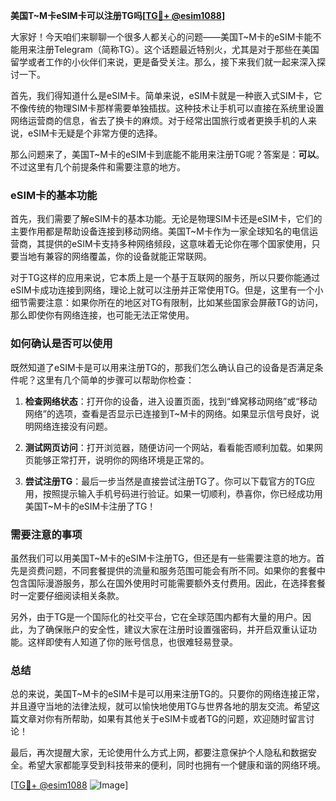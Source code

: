 **美国T~M卡eSIM卡可以注册TG吗[[TG💪+ @esim1088](https://t.me/s/esim1088)]**

大家好！今天咱们来聊聊一个很多人都关心的问题——美国T~M卡的eSIM卡能不能用来注册Telegram（简称TG）。这个话题最近特别火，尤其是对于那些在美国留学或者工作的小伙伴们来说，更是备受关注。那么，接下来我们就一起来深入探讨一下。

首先，我们得知道什么是eSIM卡。简单来说，eSIM卡就是一种嵌入式SIM卡，它不像传统的物理SIM卡那样需要单独插拔。这种技术让手机可以直接在系统里设置网络运营商的信息，省去了换卡的麻烦。对于经常出国旅行或者更换手机的人来说，eSIM卡无疑是个非常方便的选择。

那么问题来了，美国T~M卡的eSIM卡到底能不能用来注册TG呢？答案是：**可以**。不过这里有几个前提条件和需要注意的地方。

### eSIM卡的基本功能

首先，我们需要了解eSIM卡的基本功能。无论是物理SIM卡还是eSIM卡，它们的主要作用都是帮助设备连接到移动网络。美国T~M卡作为一家全球知名的电信运营商，其提供的eSIM卡支持多种网络频段，这意味着无论你在哪个国家使用，只要当地有兼容的网络覆盖，你的设备就能正常联网。

对于TG这样的应用来说，它本质上是一个基于互联网的服务，所以只要你能通过eSIM卡成功连接到网络，理论上就可以注册并正常使用TG。但是，这里有一个小细节需要注意：如果你所在的地区对TG有限制，比如某些国家会屏蔽TG的访问，那么即使你有网络连接，也可能无法正常使用。

### 如何确认是否可以使用

既然知道了eSIM卡是可以用来注册TG的，那我们怎么确认自己的设备是否满足条件呢？这里有几个简单的步骤可以帮助你检查：

1. **检查网络状态**：打开你的设备，进入设置页面，找到“蜂窝移动网络”或“移动网络”的选项，查看是否显示已连接到T~M卡的网络。如果显示信号良好，说明网络连接没有问题。
   
2. **测试网页访问**：打开浏览器，随便访问一个网站，看看能否顺利加载。如果网页能够正常打开，说明你的网络环境是正常的。

3. **尝试注册TG**：最后一步当然是直接尝试注册TG了。你可以下载官方的TG应用，按照提示输入手机号码进行验证。如果一切顺利，恭喜你，你已经成功用美国T~M卡的eSIM卡注册了TG！

### 需要注意的事项

虽然我们可以用美国T~M卡的eSIM卡注册TG，但还是有一些需要注意的地方。首先是资费问题，不同套餐提供的流量和服务范围可能会有所不同。如果你的套餐中包含国际漫游服务，那么在国外使用时可能需要额外支付费用。因此，在选择套餐时一定要仔细阅读相关条款。

另外，由于TG是一个国际化的社交平台，它在全球范围内都有大量的用户。因此，为了确保账户的安全性，建议大家在注册时设置强密码，并开启双重认证功能。这样即使有人知道了你的账号信息，也很难轻易登录。

### 总结

总的来说，美国T~M卡的eSIM卡是可以用来注册TG的。只要你的网络连接正常，并且遵守当地的法律法规，就可以愉快地使用TG与世界各地的朋友交流。希望这篇文章对你有所帮助，如果有其他关于eSIM卡或者TG的问题，欢迎随时留言讨论！

最后，再次提醒大家，无论使用什么方式上网，都要注意保护个人隐私和数据安全。希望大家都能享受到科技带来的便利，同时也拥有一个健康和谐的网络环境。

[[TG💪+ @esim1088](https://t.me/s/esim1088) ![Image](https://i.postimg.cc/4NQfJmqS/Snipaste-2025-05-13-00-14-12.png)]